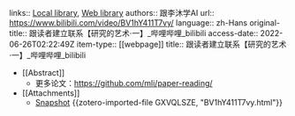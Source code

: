 links:: [Local library](zotero://select/library/items/NFYYZSVG), [Web library](https://www.zotero.org/users/9034808/items/NFYYZSVG)
authors:: 跟李沐学AI
url:: https://www.bilibili.com/video/BV1hY411T7vy/
language:: zh-Hans
original-title:: 跟读者建立联系【研究的艺术·一】_哔哩哔哩_bilibili
access-date:: 2022-06-26T02:22:49Z
item-type:: [[webpage]]
title:: 跟读者建立联系【研究的艺术·一】_哔哩哔哩_bilibili

- [[Abstract]]
	- 更多论文：https://github.com/mli/paper-reading/
- [[Attachments]]
	- [Snapshot](https://www.bilibili.com/video/BV1hY411T7vy?vd_source=e6140df745c4980400fa9f1ac056644f) {{zotero-imported-file GXVQLSZE, "BV1hY411T7vy.html"}}